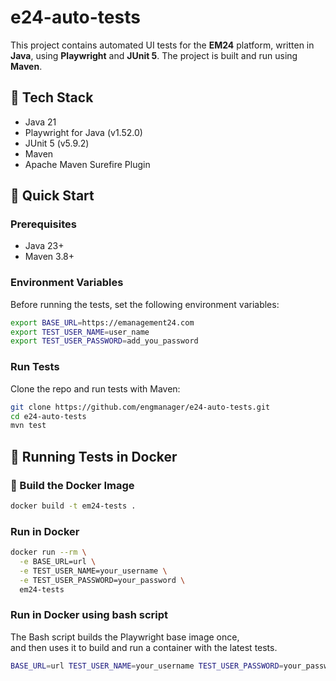# e24-auto-tests

This project contains automated UI tests for the **EM24** platform, written in **Java**, using **Playwright** and **JUnit 5**. The project is built and run using **Maven**.

## 🔧 Tech Stack

- Java 21
- Playwright for Java (v1.52.0)
- JUnit 5 (v5.9.2)
- Maven
- Apache Maven Surefire Plugin


## 🚀 Quick Start

### Prerequisites

- Java 23+
- Maven 3.8+

### Environment Variables

Before running the tests, set the following environment variables:

```bash
export BASE_URL=https://emanagement24.com
export TEST_USER_NAME=user_name
export TEST_USER_PASSWORD=add_you_password
```

### Run Tests

Clone the repo and run tests with Maven:

```bash
git clone https://github.com/engmanager/e24-auto-tests.git
cd e24-auto-tests
mvn test
```

## 🐳 Running Tests in Docker

### 🔧 Build the Docker Image

```bash
docker build -t em24-tests .
```

### Run in Docker
```bash
docker run --rm \
  -e BASE_URL=url \
  -e TEST_USER_NAME=your_username \
  -e TEST_USER_PASSWORD=your_password \
  em24-tests
```

### Run in Docker using bash script

The Bash script builds the Playwright base image once,  
and then uses it to build and run a container with the latest tests.

```bash
BASE_URL=url TEST_USER_NAME=your_username TEST_USER_PASSWORD=your_password ./test-in-docker.sh

